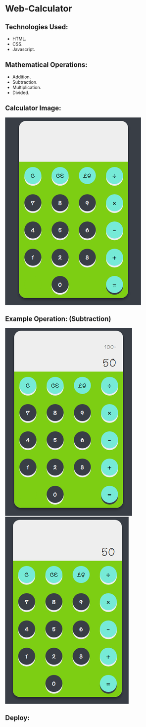 # Web-Calculator
## Technologies Used:
  - HTML.
  - CSS.
  - Javascript.
## Mathematical Operations:
  - Addition.
  - Subtraction.
  - Multiplication.
  - Divided.
## Calculator Image:
![Calculator Image](./assets/img/Calculator.png)
## Example Operation: (Subtraction)
![Example(1)](./assets/img/Example.png) ![Example(1_2)](./assets/img/Example_.png)
## Deploy:
